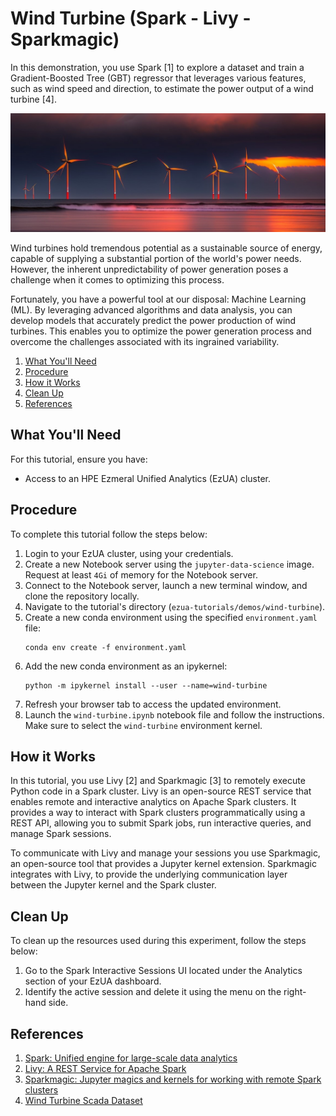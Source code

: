 # Wind Turbine (Spark - Livy - Sparkmagic)

In this demonstration, you use Spark [1] to explore a dataset and train a Gradient-Boosted Tree (GBT) regressor that
leverages various features, such as wind speed and direction, to estimate the power output of a wind turbine [4].

![wind-farm](images/wind-farm.jpg)

Wind turbines hold tremendous potential as a sustainable source of energy, capable of supplying a substantial portion
of the world's power needs. However, the inherent unpredictability of power generation poses a challenge when it comes
to optimizing this process.

Fortunately, you have a powerful tool at our disposal: Machine Learning (ML). By leveraging advanced algorithms and data
analysis, you can develop models that accurately predict the power production of wind turbines. This enables you to
optimize the power generation process and overcome the challenges associated with its ingrained variability.

1. [What You'll Need](#what-youll-need)
1. [Procedure](#procedure)
1. [How it Works](#how-it-works)
1. [Clean Up](#clean-up)
1. [References](#references)

## What You'll Need

For this tutorial, ensure you have:

- Access to an HPE Ezmeral Unified Analytics (EzUA) cluster.

## Procedure

To complete this tutorial follow the steps below:

1. Login to your EzUA cluster, using your credentials.
1. Create a new Notebook server using the `jupyter-data-science` image. Request at least `4Gi` of memory for the
   Notebook server.
1. Connect to the Notebook server, launch a new terminal window, and clone the repository locally.
1. Navigate to the tutorial's directory (`ezua-tutorials/demos/wind-turbine`).
1. Create a new conda environment using the specified `environment.yaml` file:
   ```
   conda env create -f environment.yaml
   ```
1. Add the new conda environment as an ipykernel:
   ```
   python -m ipykernel install --user --name=wind-turbine
   ```
1. Refresh your browser tab to access the updated environment.
1. Launch the `wind-turbine.ipynb` notebook file and follow the instructions. Make sure to select the `wind-turbine`
   environment kernel. 

## How it Works

In this tutorial, you use Livy [2] and Sparkmagic [3] to remotely execute Python code in a Spark cluster. Livy is an
open-source REST service that enables remote and interactive analytics on Apache Spark clusters. It provides a way to
interact with Spark clusters programmatically using a REST API, allowing you to submit Spark jobs, run interactive
queries, and manage Spark sessions.

To communicate with Livy and manage your sessions you use Sparkmagic, an open-source tool that provides a Jupyter kernel
extension. Sparkmagic integrates with Livy, to provide the underlying communication layer between the Jupyter kernel and
the Spark cluster.

## Clean Up

To clean up the resources used during this experiment, follow the steps below:

1. Go to the Spark Interactive Sessions UI located under the Analytics section of your EzUA dashboard.
1. Identify the active session and delete it using the menu on the right-hand side.

## References

1. [Spark: Unified engine for large-scale data analytics](https://spark.apache.org/)
1. [Livy: A REST Service for Apache Spark](https://livy.apache.org/)
1. [Sparkmagic: Jupyter magics and kernels for working with remote Spark clusters](https://github.com/jupyter-incubator/sparkmagic)
1. [Wind Turbine Scada Dataset](https://www.kaggle.com/datasets/berkerisen/wind-turbine-scada-dataset/data)